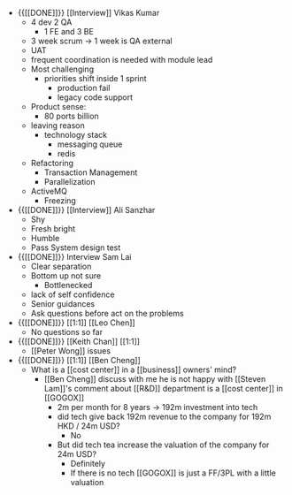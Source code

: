 - {{[[DONE]]}} [[Interview]] Vikas Kumar
    - 4 dev 2 QA
        - 1 FE and 3 BE
    - 3 week scrum -> 1 week is QA external
    - UAT
    - frequent coordination is needed with module lead
    - Most challenging
        - priorities shift inside 1 sprint
            - production fail
            - legacy code support
    - Product sense:
        - 80 ports billion
    - leaving reason
        - technology stack
            - messaging queue
            - redis
    - Refactoring
        - Transaction Management
        - Parallelization
    - ActiveMQ
        - Freezing
- {{[[DONE]]}} [[Interview]] Ali Sanzhar
    - Shy
    - Fresh bright
    - Humble
    - Pass System design test
- {{[[DONE]]}} Interview Sam Lai
    - Clear separation
    - Bottom up not sure
        - Bottlenecked
    - lack of self confidence
    - Senior guidances
    - Ask questions before act on the problems
- {{[[DONE]]}}  [[1:1]] [[Leo Chen]]
    - No questions so far
- {{[[DONE]]}}  [[Keith Chan]] [[1:1]]
    - [[Peter Wong]] issues
- {{[[DONE]]}} [[1:1]] [[Ben Cheng]]
    - What is a [[cost center]] in a [[business]] owners' mind?
        - [[Ben Cheng]] discuss with me he is not happy with [[Steven Lam]]'s comment about [[R&D]] department is a [[cost center]] in [[GOGOX]]
            - 2m per month for 8 years -> 192m investment into tech
            - did tech give back 192m revenue to the company for 192m HKD / 24m USD?
                - No
            - But did tech tea increase the valuation of the company for 24m USD?
                - Definitely
                - If there is no tech [[GOGOX]] is just a FF/3PL with a little valuation
